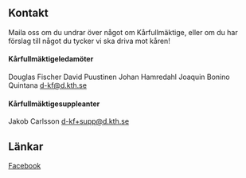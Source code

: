 ## Kontakt

Maila oss om du undrar över något om Kårfullmäktige, eller om du har förslag till något du tycker vi ska driva mot kåren!

#### Kårfullmäktigeledamöter

Douglas Fischer
David Puustinen
Johan Hamredahl
Joaquin Bonino Quintana
[d-kf@d.kth.se](mailto:d-kf@d.kth.se)
#### Kårfullmäktigesuppleanter

Jakob Carlsson
[d-kf+supp@d.kth.se](mailto:d-kf+supp@d.kth.se)

## Länkar

[Facebook](https://facebook.com/KF.Data)
